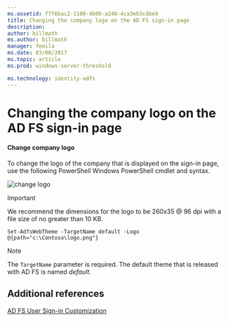 ```yaml
---
ms.assetid: f7f6bac2-1100-4b00-a248-4ca3eb3cdbe9
title: Changing the company logo on the AD FS sign-in page
description:
author: billmath
ms.author: billmath
manager: femila
ms.date: 03/08/2017
ms.topic: article
ms.prod: windows-server-threshold

ms.technology: identity-adfs
---
```

# Changing the company logo on the AD FS sign-in page

#### Change company logo  
To change the logo of the company that is displayed on the sign\-in page, use the following PowerShell Windows PowerShell cmdlet and syntax.  

![change logo](media/AD-FS-user-sign-in-customization/ADFS_Blue_Custom2.png)
  
> [!IMPORTANT]  
> We recommend the dimensions for the logo to be 260x35 @ 96 dpi with a file size of no greater than 10 KB.  
  
    
    Set-AdfsWebTheme -TargetName default -Logo @{path="c:\Contoso\logo.png"}  

  
> [!NOTE]  
> The `TargetName` parameter is required. The default theme that is released with AD FS is named *default*.  

## Additional references 
[AD FS User Sign-in Customization](AD-FS-user-sign-in-customization.md)  
